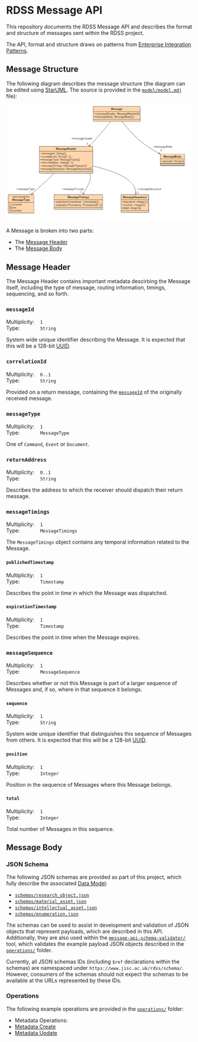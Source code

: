 # RDSS Message API

This repository documents the RDSS Message API and describes the format and structure of messages sent within the RDSS project.

The API, format and structure draws on patterns from [Enterprise Integration Patterns](http://www.enterpriseintegrationpatterns.com/).

## Message Structure

The following diagram describes the message structure (the diagram can be edited using [StarUML](http://staruml.io/). The source is provided in the [`model/model.mdj`](model/model.mdj) file):

![Message Structure](model/model.png)

A Message is broken into two parts:
- The [Message Header](#message-header)
- The [Message Body](#message-body)

## Message Header

The Message Header contains important metadata descirbing the Message itself, including the type of message, routing information, timings, sequencing, and so forth.

### `messageId`

Multiplicity:&nbsp;&nbsp;&nbsp;&nbsp;`1`
<br />
Type:&nbsp;&nbsp;&nbsp;&nbsp;&nbsp;&nbsp;&nbsp;&nbsp;&nbsp;&nbsp;&nbsp;&nbsp;&nbsp;&nbsp;`String`

System wide unique identifier describing the Message. It is expected that this will be a 128-bit [UUID](https://en.wikipedia.org/wiki/Universally_unique_identifier).

### `correlationId`

Multiplicity:&nbsp;&nbsp;&nbsp;&nbsp;`0..1`
<br />
Type:&nbsp;&nbsp;&nbsp;&nbsp;&nbsp;&nbsp;&nbsp;&nbsp;&nbsp;&nbsp;&nbsp;&nbsp;&nbsp;&nbsp;`String`

Provided on a return message, containing the [`messageId`](#messageid) of the originally received message.

### `messageType`

Multiplicity:&nbsp;&nbsp;&nbsp;&nbsp;`1`
<br />
Type:&nbsp;&nbsp;&nbsp;&nbsp;&nbsp;&nbsp;&nbsp;&nbsp;&nbsp;&nbsp;&nbsp;&nbsp;&nbsp;&nbsp;`MessageType`

One of `Command`, `Event` or `Document`.

### `returnAddress`

Multiplicity:&nbsp;&nbsp;&nbsp;&nbsp;`0..1`
<br />
Type:&nbsp;&nbsp;&nbsp;&nbsp;&nbsp;&nbsp;&nbsp;&nbsp;&nbsp;&nbsp;&nbsp;&nbsp;&nbsp;&nbsp;`String`

Describes the address to which the receiver should dispatch their return message.

### `messageTimings`

Multiplicity:&nbsp;&nbsp;&nbsp;&nbsp;`1`
<br />
Type:&nbsp;&nbsp;&nbsp;&nbsp;&nbsp;&nbsp;&nbsp;&nbsp;&nbsp;&nbsp;&nbsp;&nbsp;&nbsp;&nbsp;`MessageTimings`

The `MessageTimings` object contains any temporal information related to the Message.

#### `publishedTimestamp`

Multiplicity:&nbsp;&nbsp;&nbsp;&nbsp;`1`
<br />
Type:&nbsp;&nbsp;&nbsp;&nbsp;&nbsp;&nbsp;&nbsp;&nbsp;&nbsp;&nbsp;&nbsp;&nbsp;&nbsp;&nbsp;`Timestamp`

Describes the point in time in which the Message was dispatched.

#### `expirationTimestamp`

Multiplicity:&nbsp;&nbsp;&nbsp;&nbsp;`1`
<br />
Type:&nbsp;&nbsp;&nbsp;&nbsp;&nbsp;&nbsp;&nbsp;&nbsp;&nbsp;&nbsp;&nbsp;&nbsp;&nbsp;&nbsp;`Timestamp`

Describes the point in time when the Message expires.

### `messageSequence`

Multiplicity:&nbsp;&nbsp;&nbsp;&nbsp;`1`
<br />
Type:&nbsp;&nbsp;&nbsp;&nbsp;&nbsp;&nbsp;&nbsp;&nbsp;&nbsp;&nbsp;&nbsp;&nbsp;&nbsp;&nbsp;`MessageSequence`

Describes whether or not this Message is part of a larger sequence of Messages and, if so, where in that sequence it belongs.

#### `sequence`

Multiplicity:&nbsp;&nbsp;&nbsp;&nbsp;`1`
<br />
Type:&nbsp;&nbsp;&nbsp;&nbsp;&nbsp;&nbsp;&nbsp;&nbsp;&nbsp;&nbsp;&nbsp;&nbsp;&nbsp;&nbsp;`String`

System wide unique identifier that distinguishes this sequence of Messages from others. It is expected that this will be a 128-bit [UUID](https://en.wikipedia.org/wiki/Universally_unique_identifier).

#### `position`

Multiplicity:&nbsp;&nbsp;&nbsp;&nbsp;`1`
<br />
Type:&nbsp;&nbsp;&nbsp;&nbsp;&nbsp;&nbsp;&nbsp;&nbsp;&nbsp;&nbsp;&nbsp;&nbsp;&nbsp;&nbsp;`Integer`

Position in the sequence of Messages where this Message belongs.

#### `total`

Multiplicity:&nbsp;&nbsp;&nbsp;&nbsp;`1`
<br />
Type:&nbsp;&nbsp;&nbsp;&nbsp;&nbsp;&nbsp;&nbsp;&nbsp;&nbsp;&nbsp;&nbsp;&nbsp;&nbsp;&nbsp;`Integer`

Total number of Messages in this sequence.

## Message Body

### JSON Schema

The following JSON schemas are provided as part of this project, which fully describe the associated [Data Model](https://github.com/JiscRDSS/rdss-canonical-data-model):

- [`schemas/research_object.json`](schemas/research_object.json)
- [`schemas/material_asset.json`](schemas/material_asset.json)
- [`schemas/intellectual_asset.json`](schemas/intellectual_asset.json)
- [`schemas/enumeration.json`](schemas/enumeration.json)

The schemas can be used to assist in development and validation of JSON objects that represent payloads, which are described in this API. Additionally, they are also used within the [`message-api-schema-validator/`](message-api-schema-validator/) tool, which validates the example payload JSON objects described in the [`operations/`](operations/) folder.

Currently, all JSON schemas IDs (including `$ref` declarations within the schemas) are namespaced under `https://www.jisc.ac.uk/rdss/schema/`. However, consumers of the schemas should not expect the schemas to be available at the URLs represented by these IDs.

### Operations

The following example operations are provided in the [`operations/`](operations/) folder:

- Metadata Operations:
 - [Metadata Create](operations/metadata/create/)
 - [Metadata Update](operations/metadata/update/)
